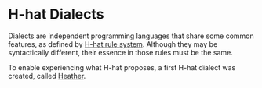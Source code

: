 # H-hat Dialects

Dialects are independent programming languages that share some common features, as defined by [H-hat rule system](../rule_system.md). Although they may be syntactically different, their essence in those rules must be the same.

To enable experiencing what H-hat proposes, a first H-hat dialect was created, called [Heather](heather/index.md).
